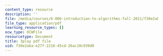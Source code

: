 ```yaml
---
content_type: resource
description: ''
file: /media/courses/6-006-introduction-to-algorithms-fall-2011/f30e2abae27f221845cd26ac10c939d0_QFcyt8fgQMU.pdf
file_type: application/pdf
learning_resource_types: []
ocw_type: OCWFile
resourcetype: Document
title: 3play pdf file
uid: f30e2aba-e27f-2218-45cd-26ac10c939d0
---
```

